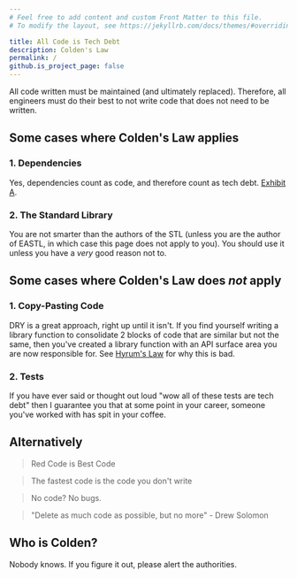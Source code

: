 ```yaml
---
# Feel free to add content and custom Front Matter to this file.
# To modify the layout, see https://jekyllrb.com/docs/themes/#overriding-theme-defaults

title: All Code is Tech Debt
description: Colden's Law
permalink: /
github.is_project_page: false
---
```


All code written must be maintained (and ultimately replaced).
Therefore, all engineers must do their best to not write code that does not need to be written.

## Some cases where Colden's Law applies

### 1. Dependencies

Yes, dependencies count as code, and therefore count as tech debt. [Exhibit A](https://en.wikipedia.org/wiki/Npm_left-pad_incident).

### 2. The Standard Library

You are not smarter than the authors of the STL (unless you are the author of EASTL, in which case this page does not apply to you).
You should use it unless you have a _very_ good reason not to.

## Some cases where Colden's Law does _not_ apply

### 1. Copy-Pasting Code

DRY is a great approach, right up until it isn't. If you find yourself writing a library function to consolidate 2 blocks of code that are similar but not the same, then you've created a library function with an API surface area you are now responsible for.
See [Hyrum's Law](https://www.hyrumslaw.com/) for why this is bad.

### 2. Tests

If you have ever said or thought out loud "wow all of these tests are tech debt" then I guarantee you that at some point in your career, someone you've worked with has spit in your coffee.

## Alternatively

> Red Code is Best Code

> The fastest code is the code you don't write

> No code? No bugs.

> "Delete as much code as possible, but no more" - Drew Solomon

## Who is Colden?

Nobody knows. If you figure it out, please alert the authorities.
